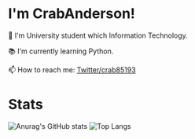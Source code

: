 # I'm CrabAnderson!
<!-------------------- Batch ---------------------->

<!------------------------------------------------->

🏫 I'm University student which Information Technology.

📚 I'm currently learning Python.

📫 How to reach me: [Twitter/crab85193](https://www.twitter.com/crab85193)

# Stats

![Anurag's GitHub stats](https://github-readme-stats.vercel.app/api?username=crab85193&show_icons=true&count_private=true&line_height=27)
![Top Langs](https://github-readme-stats.vercel.app/api/top-langs/?username=crab85193&hide=html)


